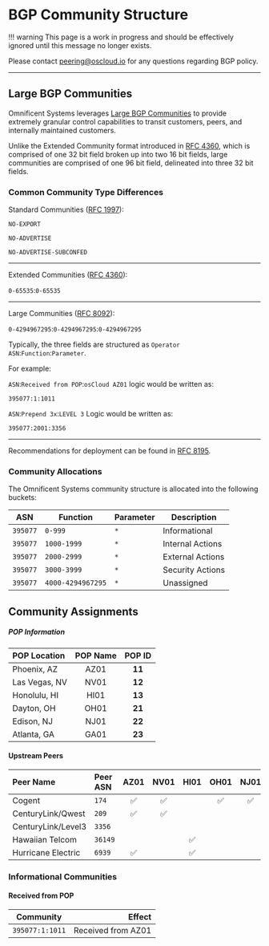 # BGP Community Structure

!!! warning
    This page is a work in progress and should be effectively ignored until this message no longer exists.


Please contact [peering@oscloud.io](mailto:peering@oscloud.io) for any questions regarding BGP policy.

---

## Large BGP Communities

Omnificent Systems leverages [Large BGP Communities](http://largebgpcommunities.net) to provide extremely granular control capabilities to transit customers, peers, and internally maintained customers.

Unlike the Extended Community format introduced in [RFC 4360](https://tools.ietf.org/html/rfc4360), which is  comprised of one 32 bit field broken up into two 16 bit fields, large communities are comprised of one 96 bit field, delineated into three 32 bit fields.

### Common Community Type Differences

Standard Communities ([RFC 1997](https://tools.ietf.org/html/rfc1997)):

`NO-EXPORT`

`NO-ADVERTISE`

`NO-ADVERTISE-SUBCONFED`

---

Extended Communities ([RFC 4360](https://tools.ietf.org/html/rfc4360)):

`0-65535`:`0-65535`

---

Large Communities ([RFC 8092](https://tools.ietf.org/html/rfc8092)):

`0-4294967295`:`0-4294967295`:`0-4294967295`

Typically, the three fields are structured as `Operator ASN`:`Function`:`Parameter`.

For example:

`ASN`:`Received from POP`:`osCloud AZ01` logic would be written as:

`395077:1:1011`

`ASN`:`Prepend 3x`:`LEVEL 3` Logic would be written as:

`395077:2001:3356`

---

Recommendations for deployment can be found in [RFC 8195](https://tools.ietf.org/html/rfc8195).

### Community Allocations

The Omnificent Systems community structure is allocated into the following buckets:

| ASN      | Function          | Parameter  | Description      |
| -------- | ----------------- | ---------- | ---------------- |
| `395077` | `0-999`           | `*`        | Informational    |
| `395077` | `1000-1999`       | `*`        | Internal Actions |
| `395077` | `2000-2999`       | `*`        | External Actions |
| `395077` | `3000-3999`       | `*`        | Security Actions |
| `395077` | `4000-4294967295` | `*`        | Unassigned       |

## Community Assignments

##### POP Information

| POP Location  | POP Name | POP ID |
|:--            |   :--:   |  :--:  |
| Phoenix, AZ   | AZ01     | **11** |
| Las Vegas, NV | NV01     | **12** |
| Honolulu, HI  | HI01     | **13** |
| Dayton, OH    | OH01     | **21** |
| Edison, NJ    | NJ01     | **22** |
| Atlanta, GA   | GA01     | **23** |

#### Upstream Peers

| Peer Name          | Peer ASN | AZ01 | NV01 | HI01 | OH01 | NJ01 | GA01 |
|:------------------ |:-------- | :--: | :--: | :--: | :--: | :--: | :--: |
| Cogent             | `174`    |  ✅  |  ✅  |     |  ✅  |  ✅  |      |
| CenturyLink/Qwest  | `209`    |  ✅  |  ✅  |     |      |      |      |
| CenturyLink/Level3 | `3356`   |      |      |      |      |      |  ✅  |
| Hawaiian Telcom    | `36149`  |      |      |  ✅  |      |      |      |
| Hurricane Electric | `6939`   |  ✅  |      |  ✅  |      |      |      |

### Informational Communities

#### Received from POP

| Community       | Effect                 |
|:---------------:| ----------------------:|
| `395077:1:1011` | Received from AZ01     |
